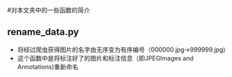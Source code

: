 #对本文夹中的一些函数的简介

## rename_data.py
* 将经过爬虫获得图片的名字由无序变为有序编号（000000.jpg->999999.jpg)
* 这个函数中是将标注好了的图片和标注信息（即JPEGImages and Annotations)重新命名
